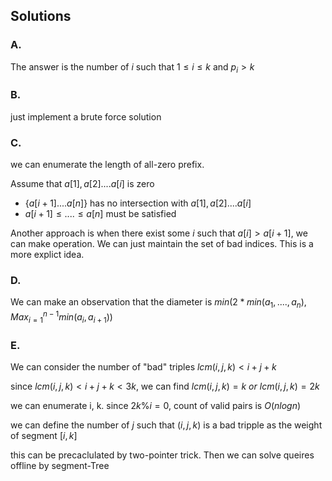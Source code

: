 ## Solutions

### A.

The answer is the number of $i$ such that $1 \leq i \leq k$ and $p_i > k$

### B. 

just implement a brute force solution

### C.

we can enumerate the length of all-zero prefix.

Assume that $a[1],a[2]....a[i]$ is zero
 
* $\{a[i+1]....a[n]\}$ has no intersection with ${a[1],a[2]....a[i]}$
* $a[i+1]\leq....\leq a[n]$
must be satisfied

Another approach is when there exist some $i$ such that $a[i] > a[i+1]$, we can make operation.
We can just maintain the set of bad indices. This is a more explict idea.

### D.

We can make an observation that the diameter is $min(2*min(a_1,....,a_n), Max_{i=1}^{n-1} min(a_i, a_{i+1}))$

### E.

We can consider the number of "bad" triples $lcm(i,j,k) < i+j+k$

since $lcm(i,j,k)<i+j+k<3k$, we can find $lcm(i,j,k)=k\ or\ lcm(i,j,k)=2k$

we can enumerate i, k. since $2k \% i = 0$, count of valid pairs is $O(nlogn)$

we can define the number of $j$ such that $(i,j,k)$ is a bad tripple as the weight of segment $[i,k]$

this can be precaclulated by two-pointer trick. Then we can solve queires offline by segment-Tree
